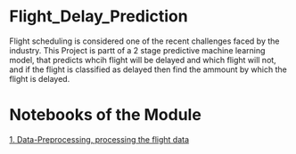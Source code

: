 # Flight_Delay_Prediction
Flight scheduling is considered one of the recent challenges faced by the industry. This Project is partt of a 2 stage predictive machine learning model, that predicts whcih flight will be delayed and which flight will not, and if the flight is classified as delayed then  find the ammount by which the flight is delayed.

# Notebooks of the Module

[1. Data-Preprocessing, processing the flight data](https://github.com/GV-9wj/Flight_Delay_Prediction/blob/master/Module1-Datapreprocessing1.ipynb)

